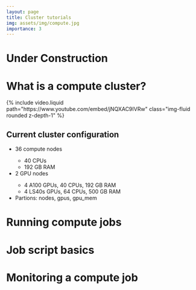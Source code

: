 ```yaml
---
layout: page
title: Cluster tutorials
img: assets/img/compute.jpg
importance: 3
---
```


# Under Construction

# What is a compute cluster?

<div class="row mt-3">
    <div class="col-sm mt-3 mt-md-0">
        {% include video.liquid path="https://www.youtube.com/embed/jNQXAC9IVRw" class="img-fluid rounded z-depth-1" %}
    </div>
    <div class="col-sm mt-3 mt-md-0">
        <h2>Current cluster configuration</h2>
        <ul>
        <li>36 compute nodes</li>
            <ul>
            <li>40 CPUs</li>
            <li>192 GB RAM</li>
            </ul>
        <li>2 GPU nodes</li>
            <ul>
            <li>4 A100 GPUs, 40 CPUs, 192 GB RAM</li>
            <li>4 LS40s GPUs, 64 CPUs, 500 GB RAM</li>
            </ul>
        <li>Partions: nodes, gpus, gpu_mem</li>
        </ul>
    </div>
</div>

# Running compute jobs

# Job script basics

# Monitoring a compute job